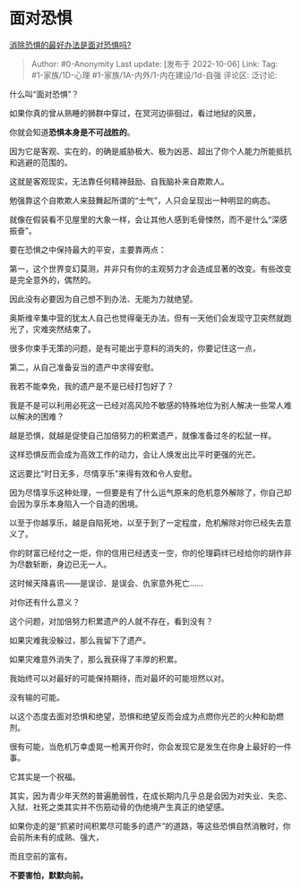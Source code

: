 # 面对恐惧
[消除恐惧的最好办法是面对恐惧吗?](https://www.zhihu.com/question/354168630/answer/2703001781)

> Author: #0-Anonymity
> Last update: [发布于 2022-10-06]
> Link:
> Tag: #1-家族/1D-心理 #1-家族/1A-内外/1-内在建设/1d-自强
> 评论区:
> 泛讨论:

什么叫“面对恐惧”？

如果你真的曾从熟睡的狮群中穿过，在冥河边徘徊过，看过地狱的风景，

你就会知道**恐惧本身是不可战胜的**。

因为它是客观、实在的，的确是威胁极大、极为凶恶、超出了你个人能力所能抵抗和逃避的范围的。

这就是客观现实，无法靠任何精神鼓励、自我脑补来自欺欺人。

勉强靠这个自欺欺人来鼓舞起所谓的“士气”，人只会呈现出一种明显的病态。

就像在假装看不见屋里的大象一样，会让其他人感到毛骨悚然，而不是什么“深感振奋”。

要在恐惧之中保持最大的平安，主要靠两点：

第一，这个世界变幻莫测，并非只有你的主观努力才会造成显著的改变。有些改变是完全意外的，偶然的。

因此没有必要因为自己想不到办法、无能为力就绝望。

奥斯维辛集中营的犹太人自己也觉得毫无办法，但有一天他们会发现守卫突然就跑光了，灾难突然结束了。

很多你束手无策的问题，是有可能出乎意料的消失的，你要记住这一点，

第二，从自己准备妥当的遗产中求得安慰。

我若不能幸免，我的遗产是不是已经打包好了？

我是不是可以利用必死这一已经对高风险不敏感的特殊地位为别人解决一些常人难以解决的困难？

越是恐惧，就越是促使自己加倍努力的积累遗产，就像准备过冬的松鼠一样。

这样恐惧反而会成为高效工作的动力，会让人焕发出比平时更强的光芒。

这远要比“时日无多，尽情享乐”来得有效和令人安慰。

因为尽情享乐这种处理，一但要是有了什么运气原来的危机意外解除了，你自己却会因为享乐本身陷入一个自造的困境。

以至于你越享乐，越是自陷死地，以至于到了一定程度，危机解除对你已经失去意义了。

你的财富已经付之一炬，你的信用已经透支一空，你的伦理羁绊已经给你的胡作非为尽数斩断，身边已无一人。

这时候天降喜讯——是误诊、是误会、仇家意外死亡……

对你还有什么意义？

这个问题，对加倍努力积累遗产的人就不存在，看到没有？

如果灾难我没躲过，那么我留下了遗产。

如果灾难意外消失了，那么我获得了丰厚的积累。

我始终可以对最好的可能保持期待，而对最坏的可能坦然以对。

没有输的可能。

以这个态度去面对恐惧和绝望，恐惧和绝望反而会成为点燃你光芒的火种和助燃剂。

很有可能，当危机万幸虚晃一枪离开你时，你会发现它是发生在你身上最好的一件事。

它其实是一个祝福。

其实，因为青少年天然的普遍脆弱性，在成长期内几乎总是会因为对失业、失恋、入狱、社死之类其实并不伤筋动骨的伪绝境产生真正的绝望感。

如果你走的是“抓紧时间积累尽可能多的遗产”的道路，等这些恐惧自然消散时，你会前所未有的成熟、强大，

而且空前的富有。

**不要害怕，默默向前。**
